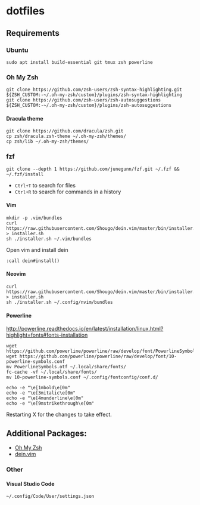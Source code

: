# dotfiles

## Requirements

### Ubuntu

```console
sudo apt install build-essential git tmux zsh powerline
```

### Oh My Zsh

```console
git clone https://github.com/zsh-users/zsh-syntax-highlighting.git ${ZSH_CUSTOM:-~/.oh-my-zsh/custom}/plugins/zsh-syntax-highlighting
git clone https://github.com/zsh-users/zsh-autosuggestions ${ZSH_CUSTOM:-~/.oh-my-zsh/custom}/plugins/zsh-autosuggestions
```

#### Dracula theme

```
git clone https://github.com/dracula/zsh.git
cp zsh/dracula.zsh-theme ~/.oh-my-zsh/themes/
cp zsh/lib ~/.oh-my-zsh/themes/
```
### fzf

```console
git clone --depth 1 https://github.com/junegunn/fzf.git ~/.fzf && ~/.fzf/install
```

* `Ctrl+T` to search for files
* `Ctrl+R` to search for commands in a history

#### Vim

```
mkdir -p .vim/bundles
curl https://raw.githubusercontent.com/Shougo/dein.vim/master/bin/installer.sh > installer.sh
sh ./installer.sh ~/.vim/bundles
```

Open vim and install dein

```
:call dein#install()
```

#### Neovim

```
curl https://raw.githubusercontent.com/Shougo/dein.vim/master/bin/installer.sh > installer.sh
sh ./installer.sh ~/.config/nvim/bundles
```

#### Powerline

http://powerline.readthedocs.io/en/latest/installation/linux.html?highlight=fonts#fonts-installation

```
wget https://github.com/powerline/powerline/raw/develop/font/PowerlineSymbols.otf
wget https://github.com/powerline/powerline/raw/develop/font/10-powerline-symbols.conf
mv PowerlineSymbols.otf ~/.local/share/fonts/
fc-cache -vf ~/.local/share/fonts/
mv 10-powerline-symbols.conf ~/.config/fontconfig/conf.d/
```

```
echo -e "\e[1mbold\e[0m"
echo -e "\e[3mitalic\e[0m"
echo -e "\e[4munderline\e[0m"
echo -e "\e[9mstrikethrough\e[0m"
```

Restarting X for the changes to take effect.

## Additional Packages:

* [Oh My Zsh](https://github.com/robbyrussell/oh-my-zsh)
* [dein.vim](https://github.com/Shougo/dein.vim)

### Other

#### Visual Studio Code

`~/.config/Code/User/settings.json`
